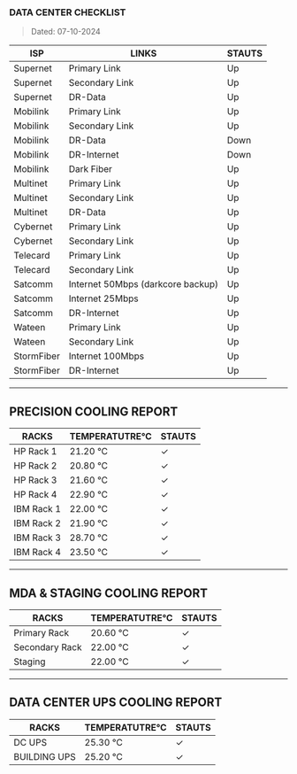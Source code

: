 ### DATA CENTER CHECKLIST
> Dated: 07-10-2024


| ISP | LINKS | STAUTS |
| --- | --- | --- |
|Supernet | Primary Link | Up |
|Supernet | Secondary Link | Up |
|Supernet | DR-Data | Up |
|Mobilink | Primary Link | Up |
|Mobilink | Secondary Link | Up |
|Mobilink | DR-Data | Down |
|Mobilink | DR-Internet | Down |
|Mobilink | Dark Fiber | Up |
|Multinet | Primary Link | Up |
|Multinet | Secondary Link | Up |
|Multinet | DR-Data | Up |
|Cybernet | Primary Link | Up |
|Cybernet | Secondary Link | Up |
|Telecard | Primary Link | Up |
|Telecard | Secondary Link | Up |
|Satcomm | Internet 50Mbps (darkcore backup) | Up |
|Satcomm | Internet 25Mbps | Up |
|Satcomm | DR-Internet | Up |
|Wateen | Primary Link | Up |
|Wateen | Secondary Link | Up |
|StormFiber | Internet 100Mbps | Up |
|StormFiber | DR-Internet | Up |


---

## PRECISION COOLING REPORT
| RACKS | TEMPERATUTRE°C | STAUTS |
| --- | --- | --- |
|HP Rack 1 | 21.20 °C | ✓ |
|HP Rack 2 | 20.80 °C | ✓ |
|HP Rack 3 | 21.60 °C | ✓ |
|HP Rack 4 | 22.90 °C | ✓ |
|IBM Rack 1 | 22.00 °C | ✓ |
|IBM Rack 2 | 21.90 °C | ✓ |
|IBM Rack 3 | 28.70 °C | ✓ |
|IBM Rack 4 | 23.50 °C | ✓ |


---

## MDA & STAGING COOLING REPORT
| RACKS | TEMPERATUTRE°C | STAUTS |
| --- | --- | --- |
|Primary Rack | 20.60 °C | ✓ |
|Secondary Rack | 22.00 °C | ✓ |
|Staging | 22.00 °C | ✓ |


---

## DATA CENTER UPS COOLING REPORT
| RACKS | TEMPERATUTRE°C | STAUTS |
| --- | --- | --- |
|DC UPS | 25.30 °C | ✓ |
|BUILDING UPS | 25.20 °C | ✓ |
